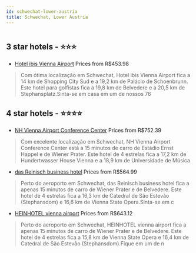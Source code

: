 ```yaml
---
id: schwechat-lower-austria
title: Schwechat, Lower Austria
---
```


<center><img src="https://i.travelapi.com/hotels/3000000/2540000/2534900/2534804/a6fb3664_z.jpg" alt="" /></center>


##  3 star hotels - ⭐️⭐️⭐️

-    [Hotel ibis Vienna Airport](https://www.hurb.com/br/aud/https://www.hurb.com/br/hotels/schwechat/hotel-ibis-vienna-airport-HT-SIS4?cmp=18055) Prices from R$453.98
   > Com ótima localização em Schwechat, Hotel ibis Vienna Airport fica a 14 km de Shopping City Sud e a 19,2 km de Palácio de Schoenbrunn.  Este hotel para golfistas fica a 19,8 km de Belvedere e a 20,5 km de Stephansplatz.Sinta-se em casa em um de nossos 76 

##  4 star hotels - ⭐️⭐️⭐️⭐️

-    [NH Vienna Airport Conference Center](https://www.hurb.com/br/aud/https://www.hurb.com/br/hotels/schwechat/nh-vienna-airport-conference-center-HT-LYPI?cmp=18055) Prices from R$752.39
   > Com excelente localização em Schwechat, NH Vienna Airport Conference Center está a 15 minutos de carro de Estádio Ernst Happel e de Wiener Prater.  Este hotel de 4 estrelas fica a 17,2 km de Hundertwasser House Vienna e a 18,9 km de Universidade de Música
-    [das Reinisch business hotel](https://www.hurb.com/br/aud/https://www.hurb.com/br/hotels/schwechat/das-reinisch-business-hotel-HT-4UIV?cmp=18055) Prices from R$564.99
   > Perto do aeroporto em Schwechat, das Reinisch business hotel fica a apenas 15 minutos de carro de Wiener Prater e de Belvedere.  Este hotel de 4 estrelas fica a 16,3 km de Catedral de São Estevão (Stephansdom) e 16,6 km de Vienna State Opera.Sinta-se em c
-    [HEINHOTEL vienna airport](https://www.hurb.com/br/aud/https://www.hurb.com/br/hotels/schwechat/heinhotel-vienna-airport-HT-R5MP?cmp=18055) Prices from R$643.12
   > Perto do aeroporto em Schwechat, HEINHOTEL vienna airport fica a apenas 15 minutos de carro de Wiener Prater e de Belvedere.  Este hotel de 4 estrelas fica a 15,8 km de Vienna State Opera e 16,4 km de Catedral de São Estevão (Stephansdom).Fique em um de n
